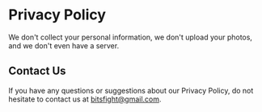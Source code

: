 # Privacy Policy

We don't collect your personal information, we don't upload your photos, and we don't even have a server.

## Contact Us

If you have any questions or suggestions about our Privacy Policy, do not hesitate to contact us at bitsfight@gmail.com.